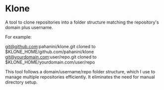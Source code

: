 # Klone

A tool to clone repositories into a folder structure matching the repository's domain plus username.

For example:

git@github.com:pahanini/klone.git cloned to $KLONE_HOME/github.com/pahanini/klone
git@yourdomain.com:user/repo.git cloned to $KLONE_HOME/yourdomain.com/user/repo

This tool follows a domain/username/repo folder structure, which I use to manage multiple repositories efficiently. 
It eliminates the need for manual directory setup.

